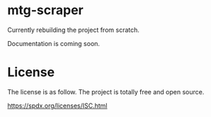 # mtg-scraper
Currently rebuilding the project from scratch.

Documentation is coming soon.

# License
The license is as follow. The project is totally free and open source.

https://spdx.org/licenses/ISC.html
